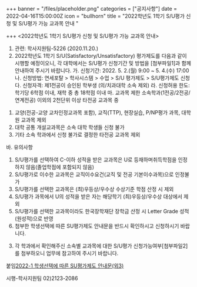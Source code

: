 +++
banner = "/files/placeholder.png"
categories = ["공지사항"]
date = 2022-04-16T15:00:00Z
icon = "bullhorn"
title = "2022학년도 1학기 S/U평가 신청 및 S/U평가 가능 교과목 안내 "

+++
<2022학년도 1학기 S/U평가 신청 및 S/U평가 가능 교과목 안내>

1. 관련: 학사지원팀-5226 (2020.11.20.)
2. 2022학년도 1학기 S/U(Satisfactory/Unsatisfactory) 평가제도를 다음과 같이 시행할 예정이오니, 각 대학에서는 S/U평가 신청기간 및 방법을 [첨부파일1]과 함께 안내하여 주시기 바랍니다.
가. 신청기간: 2022. 5. 2.(월) 9:00 ~ 5. 4.(수) 17:00
나. 신청방법: 연세포탈 > 학사시스템 > 수업 > S/U 평가제도 > S/U평가제도 신청
다. 신청자격: 제1전공이 승인된 학부생 (의/치과대학 소속 제외)
라. 신청허용 한도: 학기당 6학점 이내, 재학 중 총 18학점 이내
마. 교과목 제한
소속학과(1전공/2전공/연계전공) 이외의 2천단위 이상 타전공 교과목 중
1) 교양(전공-교양 교차인정교과목 포함), 교직(TTP), 현장실습, P/NP평가 과목, 대학원 교과목 제외
2) 대학 공통 개설교과목은 소속 대학 학생들 신청 불가
3) 기타 소속 학과에서 신청 불가로 결정한 타전공 교과목 제외

바. 유의사항
1) S/U평가를 선택하여 C-이하 성적을 받은 교과목은 U로 등재하며취득학점을 인정하지 않음(졸업학점에 포함되지 않음)
2) S/U평가로 이수한 교과목은 교직이수요건(교직 및 전공 기본이수과목)으로 인정불가
3) S/U평가를 선택한 교과목은 (최)우등상/우수상 수상기준 학점 산정 시 제외
4) S/U평가 과목에서 U의 성적을 받은 자는 해당학기 (최)우등상/우수상 대상에서 제외
5) S/U평가를 선택한 교과목이라도 한국장학재단 장학금 산정 시 Letter Grade 성적(원성적)으로 반영
6) 첨부한 학생선택에 따른 SU평가제도 안내문을 반드시 확인하시고 신청하시기 바랍니다.
3. 각 학과에서 확인해주신 소속별 교과목에 대한 S/U평가 신청가능여부[첨부파일2]를 첨부하오니 업무에 참고하여 주시기 바랍니다.

붙임[2022-1 학생선택에 따른 SU평가제도 안내문(외3)](/files/2022-1-su-3.zip)


시행-학사지원팀 02)2123-2086
